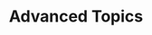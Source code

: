 ---
layout: default
title: Advanced Topics
nav_order: 7
description: ""
has_children: true
permalink: api/advanced-topics
---